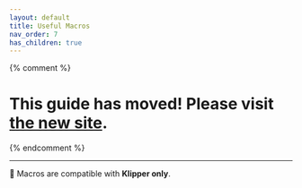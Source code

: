 ```yaml
---
layout: default
title: Useful Macros
nav_order: 7
has_children: true
---
```

{% comment %} 
# This guide has moved! Please visit [the new site](https://andrewellis93.github.io/Print-Tuning-Guide/).
{% endcomment %}

---
:dizzy: Macros are compatible with **Klipper only**.